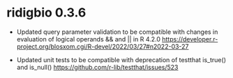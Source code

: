 # ridigbio 0.3.6

* Updated query parameter validation to be compatible with changes in evaluation
of logical operands && and || in R 4.2.0
https://developer.r-project.org/blosxom.cgi/R-devel/2022/03/27#n2022-03-27

* Updated unit tests to be compatible with deprecation of testthat is_true() and
is_null()
https://github.com/r-lib/testthat/issues/523
 
